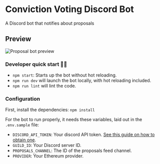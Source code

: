 # Conviction Voting Discord Bot

A Discord bot that notifies about proposals

## Preview

![Proposal bot preview](https://imgur.com/wqaNSIq.png)

### Developer quick start 👩‍💻

- `npm start`: Starts up the bot without hot reloading.
- `npm run dev` will launch the bot locally, with hot reloading included.
- `npm run lint` will lint the code.

### Configuration

First, install the dependencies: `npm install`

For the bot to run properly, it needs these variables, laid out in the `.env.sample` file:

- `DISCORD_API_TOKEN`: Your discord API token. [See this guide on how to obtain one](https://github.com/reactiflux/discord-irc/wiki/Creating-a-discord-bot-&-getting-a-token).
- `GUILD_ID`: Your Discord server ID.
- `PROPOSALS_CHANNEL`: The ID of the proposals feed channel.
- `PROVIDER`: Your Ethereum provider.
